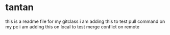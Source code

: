 # tantan
this is a readme file for my gitclass
i am adding this to test pull command on my pc
i am adding this on local to test merge conflict on remote